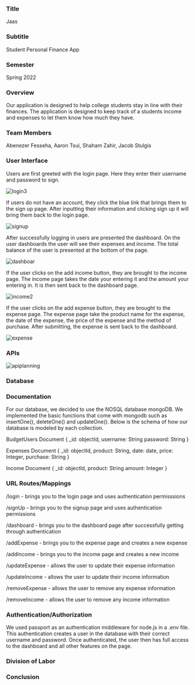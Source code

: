 ### Title
Jaas

### Subtitle
Student Personal Finance App

### Semester
Spring 2022

### Overview
Our application is designed to help college students stay in line with their finances. The application is designed to keep track of a students income and expenses to let them know how much they have.

### Team Members
Abenezer Fesseha, 
Aaron Tsui, 
Shaham Zahir, 
Jacob Stulgis

### User Interface

Users are first greeted with the login page. Here they enter their username and password to sign.

![login3](https://user-images.githubusercontent.com/61201778/164344572-ac0276e4-cf58-442b-9ba9-dd9600d694a8.png)

If users do not have an account, they click the blue link that brings them to the sign up page. After inputting their information and clicking sign up it will bring them back to the login page.

![signup](https://user-images.githubusercontent.com/61201778/164344606-619b85d5-bfda-441b-9d26-943db3ff4fc7.png)

After successfully logging in users are presented the dashboard. On the user dashboards the user will see their expenses and income. The total balance of the user is presented at the bottom of the page.

![dashboar](https://user-images.githubusercontent.com/61201778/164344557-c042e072-16af-4b0f-9878-becf9a67f4e9.png)

If the user clicks on the add income button, they are brought to the income page. The income page takes the date your entering it and the amount your entering in. It is then sent back to the dashboard page.

![income2](https://user-images.githubusercontent.com/61201778/164344522-830e3bf4-c052-46ef-ae92-710fe40dc05d.png)

If the user clicks on the add expense button, they are brought to the expense page. The expense page take the product name for the expense, the date of the expense, the price of the expense and the method of purchase. After submitting, the expense is sent back to the dashboard.

![expense](https://user-images.githubusercontent.com/61201778/164344543-01674e2c-761e-4e58-b99d-0cd4f8b57302.png)


### APIs

![apiplanning](https://user-images.githubusercontent.com/77024369/161867114-b3203ace-8151-4ee8-9c02-83d3d6e6f421.png)

### Database

### Documentation
For our database, we decided to use the NOSQL database mongoDB. We implemented the basic functions that come with mongodb such as insertOne(), deleteOne() and updateOne(). Below is the schema of how our database is modeled by each collection. 

BudgetUsers Document
{
  _id: objectId,
  username: String
  password: String
}

Expenses Document
{
  _id: 
  objectId,
  product: 
  String,
  date:
  date,
  price: 
  Integer,
  purchase: 
  String
}

Income Document
{
  _id: objectId,
  product: String
  amount: Integer
}


### URL Routes/Mappings

/login - brings you to the login page and uses authentication permisssions

/signUp - brings you to the signup page and uses authentication permissions

/dashboard - brings you to the dashboard page after successfully getting through authentication

/addExpense - brings you to the expense page and creates a new expense

/addIncome - brings you to the income page and creates a new income

/updateExpense - allows the user to update their expense information

/updateIncome - allows the user to update their income information

/removeExpense - allows the user to remove any expense information

/removeIncome - allows the user to remove any income information

### Authentication/Authorization
We used passport as an authentication middleware for node.js in a .env file. This authentication creates a user in the database with their correct username and password. Once authenticated, the user then has full access to the dashboard and all other features on the page. 

### Division of Labor

### Conclusion
